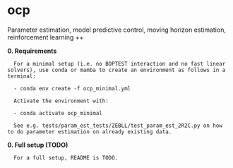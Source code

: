 # ocp
Parameter estimation, model predictive control, moving horizon estimation, reinforcement learning ++

**0. Requirements**

      For a minimal setup (i.e. no BOPTEST interaction and no fast linear solvers), use conda or mamba to create an environment as follows in a terminal:
            
      - conda env create -f ocp_minimal.yml

      Activate the environment with:

      - conda activate ocp_minimal
      
      See e.g. tests/param_est_tests/ZEBLL/test_param_est_2R2C.py on how to do parameter estimation on already existing data.

**0. Full setup (TODO)**

      For a full setup, README is TODO.
